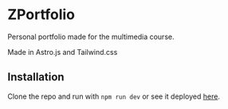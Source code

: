# ZPortfolio

Personal portfolio made for the multimedia course.

Made in Astro.js and Tailwind.css 

## Installation

Clone the repo and run with `npm run dev` or see it deployed [here](https://zmik0.github.io/ZPortfolio/).